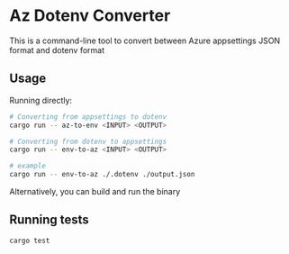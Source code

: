 # Az Dotenv Converter

This is a command-line tool to convert between Azure appsettings JSON format and dotenv format

## Usage

Running directly:

```sh
# Converting from appsettings to dotenv
cargo run -- az-to-env <INPUT> <OUTPUT>

# Converting from dotenv to appsettings
cargo run -- env-to-az <INPUT> <OUTPUT>

# example
cargo run -- env-to-az ./.dotenv ./output.json
```

Alternatively, you can build and run the binary

## Running tests

`cargo test`